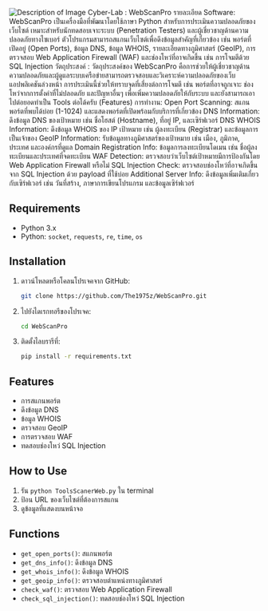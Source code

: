 ![Description of Image](./The1975z/Image.PNG)
Cyber-Lab : WebScanPro
รายละเอียด Software:
WebScanPro เป็นเครื่องมือที่พัฒนาโดยใช้ภาษา Python สำหรับการประเมินความปลอดภัยของเว็บไซต์ เหมาะสำหรับนักทดสอบเจาะระบบ (Penetration Testers) และผู้เชี่ยวชาญด้านความปลอดภัยทางไซเบอร์ ตัวโปรแกรมสามารถสแกนเว็บไซต์เพื่อดึงข้อมูลสำคัญที่เกี่ยวข้อง เช่น พอร์ตที่เปิดอยู่ (Open Ports), ข้อมูล DNS, ข้อมูล WHOIS, รายละเอียดทางภูมิศาสตร์ (GeoIP), การตรวจสอบ Web Application Firewall (WAF) และช่องโหว่ที่อาจเกิดขึ้น เช่น การโจมตีด้วย SQL Injection
วัตถุประสงค์ :
วัตถุประสงค์ของ WebScanPro คือการช่วยให้ผู้เชี่ยวชาญด้านความปลอดภัยและผู้ดูแลระบบเครือข่ายสามารถตรวจสอบและวิเคราะห์ความปลอดภัยของเว็บแอปพลิเคชันล่วงหน้า การประเมินนี้ช่วยให้ทราบจุดที่เสี่ยงต่อการโจมตี เช่น พอร์ตที่อาจถูกเจาะ ช่องโหว่จากการตั้งค่าที่ไม่ปลอดภัย และปัญหาอื่นๆ เพื่อเพิ่มความปลอดภัยให้กับระบบ และยังสามารถเอาไปต่อยอดทําเป็น Tools ต่อได้ครับ
(Features) การทำงาน:
Open Port Scanning: สแกนพอร์ตที่พบได้บ่อย (1-1024) และแสดงพอร์ตที่เปิดพร้อมกับบริการที่เกี่ยวข้อง
DNS Information: ดึงข้อมูล DNS ของเป้าหมาย เช่น ชื่อโฮสต์ (Hostname), ที่อยู่ IP, และเซิร์ฟเวอร์ DNS
WHOIS Information: ดึงข้อมูล WHOIS ของ IP เป้าหมาย เช่น ผู้ลงทะเบียน (Registrar) และข้อมูลการเป็นเจ้าของ
GeoIP Information: รับข้อมูลทางภูมิศาสตร์ของเป้าหมาย เช่น เมือง, ภูมิภาค, ประเทศ และองค์กรที่ดูแล
Domain Registration Info: ข้อมูลการลงทะเบียนโดเมน เช่น ชื่อผู้ลงทะเบียนและประเทศที่จดทะเบียน
WAF Detection: ตรวจสอบว่าเว็บไซต์เป้าหมายมีการป้องกันโดย Web Application Firewall หรือไม่
SQL Injection Check: ตรวจสอบช่องโหว่ที่อาจเกิดขึ้นจาก SQL Injection ด้วย payload ที่ใช้บ่อย
Additional Server Info: ดึงข้อมูลเพิ่มเติมเกี่ยวกับเซิร์ฟเวอร์ เช่น วันที่สร้าง, ภาษาการเขียนโปรแกรม และข้อมูลเซิร์ฟเวอร์
## Requirements
- Python 3.x
- Python: `socket`, `requests`, `re`, `time`, `os`

## Installation
1. ดาวน์โหลดหรือโคลนโปรเจคจาก GitHub:
   ```bash
   git clone https://github.com/The1975z/WebScanPro.git
   ```
2. ไปยังไดเรกทอรีของโปรเจค:
   ```bash
   cd WebScanPro
   ```
3. ติดตั้งไลบรารีที่:
   ```bash
   pip install -r requirements.txt
   ```

## Features
- การสแกนพอร์ต
- ดึงข้อมูล DNS
- ข้อมูล WHOIS
- ตรวจสอบ GeoIP
- การตรวจสอบ WAF
- ทดสอบช่องโหว่ SQL Injection

## How to Use
1. รัน `python ToolsScanerWeb.py` ใน terminal
2. ป้อน URL ของเว็บไซต์ที่ต้องการสแกน
3. ดูข้อมูลที่แสดงบนหน้าจอ

## Functions
- `get_open_ports()`: สแกนพอร์ต
- `get_dns_info()`: ดึงข้อมูล DNS
- `get_whois_info()`: ดึงข้อมูล WHOIS
- `get_geoip_info()`: ตรวจสอบตำแหน่งทางภูมิศาสตร์
- `check_waf()`: ตรวจสอบ Web Application Firewall
- `check_sql_injection()`: ทดสอบช่องโหว่ SQL Injection
